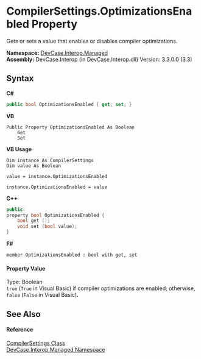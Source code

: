 # CompilerSettings.OptimizationsEnabled Property 
 

Gets or sets a value that enables or disables compiler optimizations.

**Namespace:**&nbsp;<a href="N_DevCase_Interop_Managed">DevCase.Interop.Managed</a><br />**Assembly:**&nbsp;DevCase.Interop (in DevCase.Interop.dll) Version: 3.3.0.0 (3.3)

## Syntax

**C#**<br />
``` C#
public bool OptimizationsEnabled { get; set; }
```

**VB**<br />
``` VB
Public Property OptimizationsEnabled As Boolean
	Get
	Set
```

**VB Usage**<br />
``` VB Usage
Dim instance As CompilerSettings
Dim value As Boolean

value = instance.OptimizationsEnabled

instance.OptimizationsEnabled = value
```

**C++**<br />
``` C++
public:
property bool OptimizationsEnabled {
	bool get ();
	void set (bool value);
}
```

**F#**<br />
``` F#
member OptimizationsEnabled : bool with get, set

```


#### Property Value
Type: Boolean<br />`true` (`True` in Visual Basic) if compiler optimizations are enabled; otherwise, `false` (`False` in Visual Basic).

## See Also


#### Reference
<a href="T_DevCase_Interop_Managed_CompilerSettings">CompilerSettings Class</a><br /><a href="N_DevCase_Interop_Managed">DevCase.Interop.Managed Namespace</a><br />